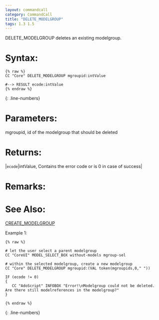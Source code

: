 ```yaml
---
layout: commandcall
category: CommandCall
title: "DELETE_MODELGROUP"
tags: 1.3 1.5
---
```


DELETE_MODELGROUP deletes an existing modelgroup.

# Syntax:  

```adoscript
{% raw %}
CC "Core" DELETE_MODELGROUP mgroupid:intValue

#--> RESULT ecode:intValue 
{% endraw %}
```
{: .line-numbers}

# Parameters:  

mgroupid, id of the modelgroup that should be deleted

# Returns:  

|`ecode`|intValue, Contains the error code or is 0 in case of success|

# Remarks:



# See Also:  

[CREATE_MODELGROUP](create_modelgroup.html "CREATE_MODELGROUP")  


Example 1:

```adoscript
{% raw %}

# let the user select a parent modelgroup
CC "CoreUI" MODEL_SELECT_BOX without-models mgroup-sel

# within the selected modelgroup, create a new modelgroup
CC "Core" DELETE_MODELGROUP mgroupid:(VAL token(mgroupids,0," "))

IF (ecode != 0)
{
   CC "AdoScript" INFOBOX "Error!\nModelgroup could not be deleted. Are there still modelreferences in the modelgroup?"
}

{% endraw %}
```
{: .line-numbers}

